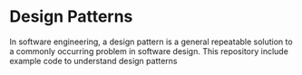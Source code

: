 # Design Patterns
In software engineering, a design pattern is a general repeatable solution to a commonly occurring problem in software design. This repository include example code to understand design patterns
